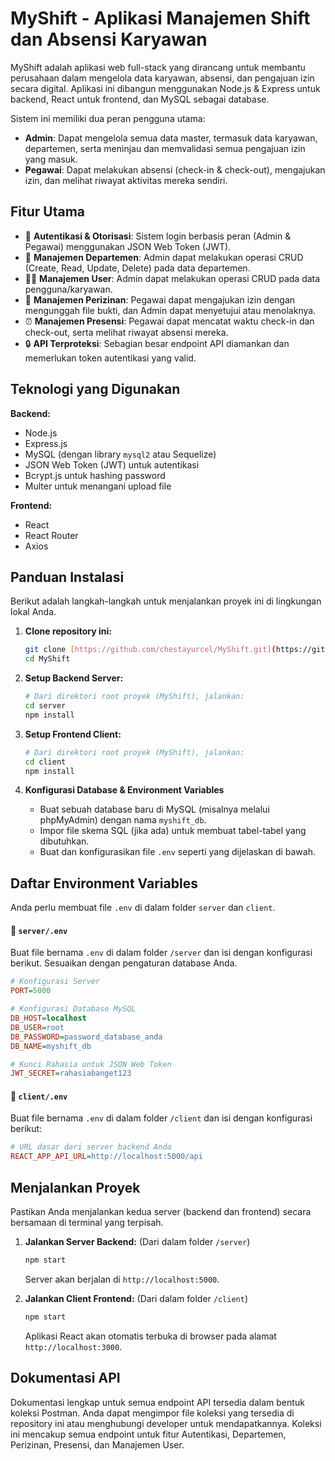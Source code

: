 # MyShift - Aplikasi Manajemen Shift dan Absensi Karyawan

MyShift adalah aplikasi web full-stack yang dirancang untuk membantu perusahaan dalam mengelola data karyawan, absensi, dan pengajuan izin secara digital. Aplikasi ini dibangun menggunakan Node.js & Express untuk backend, React untuk frontend, dan MySQL sebagai database.

Sistem ini memiliki dua peran pengguna utama:
* **Admin**: Dapat mengelola semua data master, termasuk data karyawan, departemen, serta meninjau dan memvalidasi semua pengajuan izin yang masuk.
* **Pegawai**: Dapat melakukan absensi (check-in & check-out), mengajukan izin, dan melihat riwayat aktivitas mereka sendiri.

## Fitur Utama

-   👤 **Autentikasi & Otorisasi**: Sistem login berbasis peran (Admin & Pegawai) menggunakan JSON Web Token (JWT).
-   🏢 **Manajemen Departemen**: Admin dapat melakukan operasi CRUD (Create, Read, Update, Delete) pada data departemen.
-   👨‍💼 **Manajemen User**: Admin dapat melakukan operasi CRUD pada data pengguna/karyawan.
-   📄 **Manajemen Perizinan**: Pegawai dapat mengajukan izin dengan mengunggah file bukti, dan Admin dapat menyetujui atau menolaknya.
-   ⏰ **Manajemen Presensi**: Pegawai dapat mencatat waktu check-in dan check-out, serta melihat riwayat absensi mereka.
-   🔒 **API Terproteksi**: Sebagian besar endpoint API diamankan dan memerlukan token autentikasi yang valid.

## Teknologi yang Digunakan

**Backend:**
-   Node.js
-   Express.js
-   MySQL (dengan library `mysql2` atau Sequelize)
-   JSON Web Token (JWT) untuk autentikasi
-   Bcrypt.js untuk hashing password
-   Multer untuk menangani upload file

**Frontend:**
-   React
-   React Router
-   Axios

## Panduan Instalasi

Berikut adalah langkah-langkah untuk menjalankan proyek ini di lingkungan lokal Anda.

1.  **Clone repository ini:**
    ```bash
    git clone [https://github.com/chestayurcel/MyShift.git](https://github.com/chestayurcel/MyShift.git)
    cd MyShift
    ```

2.  **Setup Backend Server:**
    ```bash
    # Dari direktori root proyek (MyShift), jalankan:
    cd server
    npm install
    ```

3.  **Setup Frontend Client:**
    ```bash
    # Dari direktori root proyek (MyShift), jalankan:
    cd client
    npm install
    ```

4.  **Konfigurasi Database & Environment Variables**
    * Buat sebuah database baru di MySQL (misalnya melalui phpMyAdmin) dengan nama `myshift_db`.
    * Impor file skema SQL (jika ada) untuk membuat tabel-tabel yang dibutuhkan.
    * Buat dan konfigurasikan file `.env` seperti yang dijelaskan di bawah.

## Daftar Environment Variables

Anda perlu membuat file `.env` di dalam folder `server` dan `client`.

#### 📄 `server/.env`
Buat file bernama `.env` di dalam folder `/server` dan isi dengan konfigurasi berikut. Sesuaikan dengan pengaturan database Anda.

```ini
# Konfigurasi Server
PORT=5000

# Konfigurasi Database MySQL
DB_HOST=localhost
DB_USER=root
DB_PASSWORD=password_database_anda
DB_NAME=myshift_db

# Kunci Rahasia untuk JSON Web Token
JWT_SECRET=rahasiabanget123
```

#### 📄 `client/.env`
Buat file bernama `.env` di dalam folder `/client` dan isi dengan konfigurasi berikut:

```ini
# URL dasar dari server backend Anda
REACT_APP_API_URL=http://localhost:5000/api
```

## Menjalankan Proyek

Pastikan Anda menjalankan kedua server (backend dan frontend) secara bersamaan di terminal yang terpisah.

1.  **Jalankan Server Backend:**
    (Dari dalam folder `/server`)
    ```bash
    npm start
    ```
    Server akan berjalan di `http://localhost:5000`.

2.  **Jalankan Client Frontend:**
    (Dari dalam folder `/client`)
    ```bash
    npm start
    ```
    Aplikasi React akan otomatis terbuka di browser pada alamat `http://localhost:3000`.

## Dokumentasi API

Dokumentasi lengkap untuk semua endpoint API tersedia dalam bentuk koleksi Postman. Anda dapat mengimpor file koleksi yang tersedia di repository ini atau menghubungi developer untuk mendapatkannya. Koleksi ini mencakup semua endpoint untuk fitur Autentikasi, Departemen, Perizinan, Presensi, dan Manajemen User.
